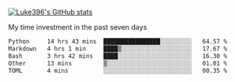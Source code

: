 [![Luke396's GitHub stats](https://github-readme-stats.vercel.app/api?username=luke396&show_icons=true&theme=synthwave&hide=stars)](https://github.com/anuraghazra/github-readme-stats)

My time investment in the past seven days

<!--START_SECTION:waka-->

```txt
Python     14 hrs 43 mins  ████████████████░░░░░░░░░   64.57 %
Markdown   4 hrs 1 min     ████▒░░░░░░░░░░░░░░░░░░░░   17.67 %
Bash       3 hrs 42 mins   ████░░░░░░░░░░░░░░░░░░░░░   16.30 %
Other      13 mins         ▒░░░░░░░░░░░░░░░░░░░░░░░░   01.01 %
TOML       4 mins          ░░░░░░░░░░░░░░░░░░░░░░░░░   00.35 %
```

<!--END_SECTION:waka-->

<!--
**luke396/luke396** is a ✨ _special_ ✨ repository because its `README.md` (this file) appears on your GitHub profile.

Here are some ideas to get you started:

- 🔭 I’m currently working on ...
- 🌱 I’m currently learning ...
- 👯 I’m looking to collaborate on ...
- 🤔 I’m looking for help with ...
- 💬 Ask me about ...
- 📫 How to reach me: ...
- 😄 Pronouns: ...
- ⚡ Fun fact: ...
-->

